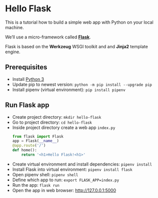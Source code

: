 # Hello Flask

This is a tutorial how to build a simple web app with Python on your local machine. 

We’ll use a micro-framework called **[Flask](https://flask.palletsprojects.com)**.

Flask is based on the **Werkzeug** WSGI toolkit and and **Jinja2** template engine.

## Prerequisites
- Install [Python 3](https://www.python.org)
- Update pip to newest version: `python -m pip install --upgrade pip`
- Install pipenv (virtual environment): `pip install pipenv`

## Run Flask app
- Create project directory: `mkdir hello-flask`
- Go to project directory: `cd hello-flask`
- Inside project directory create a web app `index.py`  
  ```py
  from flask import Flask
  app = Flask(__name__)
  @app.route('/')
  def home():
      return '<h1>Hello Flask!<h1>'
  ```
- Create virtual environment and install dependencies: `pipenv install`
- Install Flask into virtual environment: `pipenv install flask`
- Open pipenv shell: `pipenv shell`
- Define which app to run: `export FLASK_APP=index.py`
- Run the app: `flask run`
- Open the app in web browser: <http://127.0.0.1:5000>
